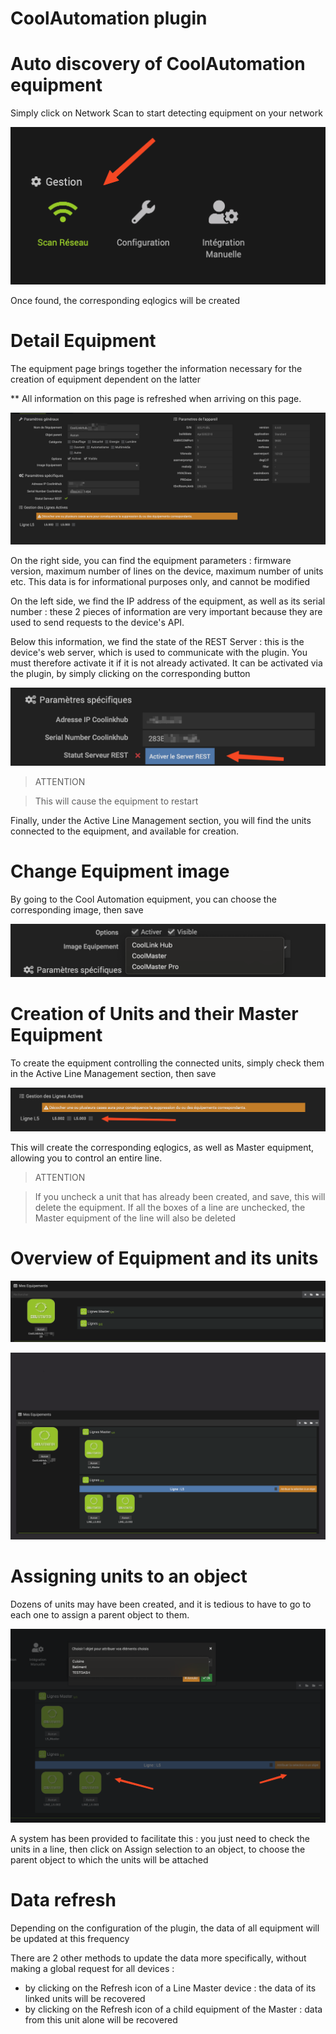 # CoolAutomation plugin




# Auto discovery of CoolAutomation equipment


Simply click on Network Scan to start detecting equipment on your network


![scanNetwok](../images/scanNetwork.png)


Once found, the corresponding eqlogics will be created




# Detail Equipment


The equipment page brings together the information necessary for the creation of equipment dependent on the latter

** All information on this page is refreshed when arriving on this page.


![eqlogicMain](../images/eqlogicMain.png)

On the right side, you can find the equipment parameters : firmware version, maximum number of lines on the device, maximum number of units etc.
This data is for informational purposes only, and cannot be modified



On the left side, we find the IP address of the equipment, as well as its serial number : these 2 pieces of information are very important because they are used to send requests to the device's API. 


Below this information, we find the state of the REST Server : this is the device's web server, which is used to communicate with the plugin. You must therefore activate it if it is not already activated. 
It can be activated via the plugin, by simply clicking on the corresponding button

![activateRestServer](../images/activateRestServer.png)

> ATTENTION

> This will cause the equipment to restart


Finally, under the Active Line Management section, you will find the units connected to the equipment, and available for creation.



# Change Equipment image

By going to the Cool Automation equipment, you can choose the corresponding image, then save

![chooseImg](../images/chooseImg.png)


# Creation of Units and their Master Equipment

To create the equipment controlling the connected units, simply check them in the Active Line Management section, then save

![checkboxLines](../images/checkboxLines.png)

This will create the corresponding eqlogics, as well as Master equipment, allowing you to control an entire line.

> ATTENTION

> If you uncheck a unit that has already been created, and save, this will delete the equipment. 
> If all the boxes of a line are unchecked, the Master equipment of the line will also be deleted


# Overview of Equipment and its units

![linesCreated](../images/linesCreated.png)


![detailsChilds](../images/detailsChilds.png)





# Assigning units to an object


Dozens of units may have been created, and it is tedious to have to go to each one to assign a parent object to them. 

![attribuateObjects](../images/attribuateObjects.png)

A system has been provided to facilitate this : you just need to check the units in a line, then click on Assign selection to an object, to choose the parent object to which the units will be attached



# Data refresh 


Depending on the configuration of the plugin, the data of all equipment will be updated at this frequency

There are 2 other methods to update the data more specifically, without making a global request for all devices :

- by clicking on the Refresh icon of a Line Master device : the data of its linked units will be recovered
- by clicking on the Refresh icon of a child equipment of the Master : data from this unit alone will be recovered




